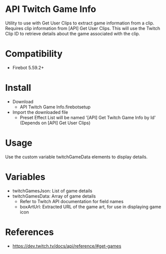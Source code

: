 # API Twitch Game Info
Utility to use with Get User Clips to extract game information from a clip. Requires clip information from [API] Get User Clips. This will use the Twitch Clip ID to retrieve details about the game associated with the clip.

# Compatibility
- Firebot 5.59.2+

# Install
+ Download 
  + API Twitch Game Info.firebotsetup
+ Import the downloaded file
  + Preset Effect List will be named '[API] Get Twitch Game Info by Id' (Depends on [API] Get User Clips)

# Usage
Use the custom variable twitchGameData elements to display details.

# Variables
+ twitchGamesJson: List of game details
+ twitchGamesData: Array of game details
  + Refer to Twitch API documentation for field names
  + boxArtUrl: Extracted URL of the game art, for use in displaying game icon

# References
+ https://dev.twitch.tv/docs/api/reference/#get-games
